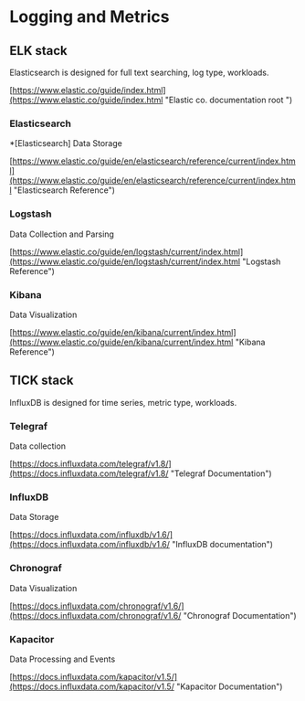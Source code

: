 # Logging and Metrics

## ELK stack

Elasticsearch is designed for full text searching, log type, workloads.

[https://www.elastic.co/guide/index.html](https://www.elastic.co/guide/index.html "Elastic co. documentation root ")

### Elasticsearch
*[Elasticsearch]
Data Storage

[https://www.elastic.co/guide/en/elasticsearch/reference/current/index.html](https://www.elastic.co/guide/en/elasticsearch/reference/current/index.html "Elasticsearch Reference")

### Logstash

Data Collection and Parsing

[https://www.elastic.co/guide/en/logstash/current/index.html](https://www.elastic.co/guide/en/logstash/current/index.html "Logstash Reference")

### Kibana

Data Visualization

[https://www.elastic.co/guide/en/kibana/current/index.html](https://www.elastic.co/guide/en/kibana/current/index.html "Kibana Reference")

## TICK stack

InfluxDB is designed for time series, metric type, workloads.

### Telegraf

Data collection

[https://docs.influxdata.com/telegraf/v1.8/](https://docs.influxdata.com/telegraf/v1.8/ "Telegraf Documentation")

### InfluxDB

Data Storage

[https://docs.influxdata.com/influxdb/v1.6/](https://docs.influxdata.com/influxdb/v1.6/ "InfluxDB documentation")

### Chronograf

Data Visualization

[https://docs.influxdata.com/chronograf/v1.6/](https://docs.influxdata.com/chronograf/v1.6/ "Chronograf Documentation")

### Kapacitor

Data Processing and Events

[https://docs.influxdata.com/kapacitor/v1.5/](https://docs.influxdata.com/kapacitor/v1.5/ "Kapacitor Documentation")

